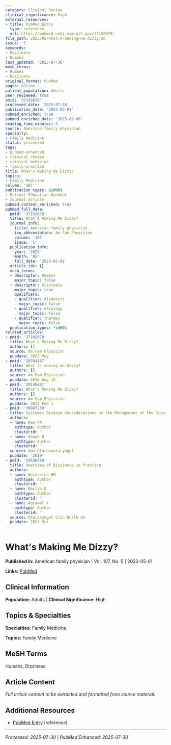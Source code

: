 ```yaml
---
category: Clinical Review
clinical_significance: High
external_resources:
- title: PubMed Entry
  type: reference
  url: https://pubmed.ncbi.nlm.nih.gov/37192078/
file_path: 2023/05/what-s-making-me-dizzy.md
issue: '5'
keywords:
- Dizziness
- Humans
last_updated: '2025-07-30'
mesh_terms:
- Humans
- Dizziness
original_format: PubMed
pages: Online
patient_population: Adults
peer_reviewed: true
pmid: '37192078'
processed_date: '2025-07-30'
publication_date: '2023-05-01'
pubmed_enriched: true
pubmed_enriched_date: '2025-08-09'
reading_time_minutes: 5
source: American family physician
specialty:
- Family Medicine
status: processed
tags:
- pubmed-enhanced
- clinical-review
- clinical-medicine
- family-practice
title: What's Making Me Dizzy?
topics:
- Family Medicine
volume: '107'
publication_types: &id001
- Patient Education Handout
- Journal Article
pubmed_content_enriched: true
pubmed_full_data:
  pmid: '37192078'
  title: What's Making Me Dizzy?
  journal_info:
    title: American family physician
    iso_abbreviation: Am Fam Physician
    volume: '107'
    issue: '5'
  publication_info:
    year: '2023'
    month: '05'
    full_date: '2023-05-01'
  article_ids: {}
  mesh_terms:
  - descriptor: Humans
    major_topic: false
  - descriptor: Dizziness
    major_topic: true
    qualifiers:
    - qualifier: diagnosis
      major_topic: false
    - qualifier: etiology
      major_topic: false
    - qualifier: therapy
      major_topic: false
  publication_types: *id001
related_articles:
- pmid: '37192078'
  title: What's Making Me Dizzy?
  authors: []
  source: Am Fam Physician
  pubdate: 2023 May
- pmid: '20704167'
  title: What is making me dizzy?
  authors: []
  source: Am Fam Physician
  pubdate: 2010 Aug 15
- pmid: '28145681'
  title: What's Making Me Dizzy?
  authors: []
  source: Am Fam Physician
  pubdate: 2017 Feb 1
- pmid: '30947210'
  title: Systemic Disease Considerations in the Management of the Dizzy Patient.
  authors:
  - name: Rea PA
    authtype: Author
    clusterid: ''
  - name: Ronan N
    authtype: Author
    clusterid: ''
  source: Adv Otorhinolaryngol
  pubdate: '2019'
- pmid: '34538358'
  title: Overview of Dizziness in Practice.
  authors:
  - name: Weinreich HM
    authtype: Author
    clusterid: ''
  - name: Martin E
    authtype: Author
    clusterid: ''
  - name: Agrawal Y
    authtype: Author
    clusterid: ''
  source: Otolaryngol Clin North Am
  pubdate: 2021 Oct
---
```


# What's Making Me Dizzy?

**Published in:** American family physician | Vol. 107, No. 5 | 2023-05-01

**Links:** [PubMed](https://pubmed.ncbi.nlm.nih.gov/37192078/)

## Clinical Information

**Population:** Adults | **Clinical Significance:** High

## Topics & Specialties

**Specialties:** Family Medicine

**Topics:** Family Medicine

## MeSH Terms

Humans, Dizziness

## Article Content

*Full article content to be extracted and formatted from source material.*

## Additional Resources

- [PubMed Entry](https://pubmed.ncbi.nlm.nih.gov/37192078/) (reference)

---

*Processed: 2025-07-30* | *PubMed Enhanced: 2025-07-30*

